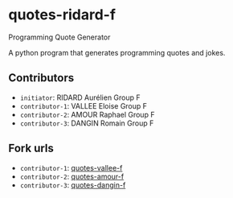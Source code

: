 # quotes-ridard-f

 Programming Quote Generator

A python program that generates programming quotes and jokes.

## Contributors
- `initiator`: RIDARD Aurélien Group F
- `contributor-1`: VALLEE Eloise Group F
- `contributor-2`: AMOUR Raphael Group F 
- `contributor-3`: DANGIN Romain Group F 

## Fork urls
- `contributor-1`: [quotes-vallee-f](https://github.com/elov03/quotes-vallee-f.git)
- `contributor-2`: [quotes-amour-f](https://github.com/raphAmr/quotes-amour-f.git)
- `contributor-3`: [quotes-dangin-f](https://github.com/RomainDangin/quotes-dangin-f.git)
